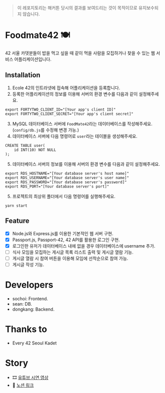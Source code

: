 > 이 레포지토리는 해커톤 당시의 결과를 보여드리는 것이 목적이므로 유지보수되지 않습니다.

# Foodmate42 🍽
42 서울 카뎃분들이 밥을 먹고 싶을 때 같이 먹을 사람을 모집하거나 찾을 수 있는 웹 서비스 어플리케이션입니다.

## Installation
1. Ecole 42의 인트라넷에 접속해 어플리케이션을 등록합니다.
2. 등록한 어플리케이션의 정보를 이용해 서버의 환경 변수를 다음과 같이 설정해주세요.
```
export FORTYTWO_CLIENT_ID="[Your app's client ID]"
export FORTYTWO_CLIENT_SECRET="[Your app's client secret]"
```
3. MySQL 데이터베이스 서버에 `FoodMate42`라는 데이터베이스를 작성해주세요. (`config/db.js`를 수정해 변경 가능.)
4. 데이터베이스 서버에 다음 명령어로 `user`라는 테이블을 생성해주세요.
```
CREATE TABLE user(
	id INT(10) NOT NULL
);
```
5. 데이터베이스 서버의 정보를 이용해 서버의 환경 변수를 다음과 같이 설정해주세요.
```
export RDS_HOSTNAME="[Your database server's host name]"
export RDS_USERNAME="[Your database server's user name]"
export RDS_PASSWORD="[Your database server's password]"
export RDS_PORT="[Your database server's port]"
```
5. 프로젝트의 최상위 폴더에서 다음 명령어를 실행해주세요.
```
yarn start
```

## Feature
- [x] Node.js와 Express.js를 이용한 기본적인 웹 서버 구현.
- [x] Passport.js, Passport-42, 42 API를 활용한 로그인 구현.
- [x] 로그인한 유저가 데이터베이스 내에 없을 경우 데이터베이스에 username 추가.
- [ ] 식사 모임을 모집하는 게시글 목록 리스트 출력 및 게시글 열람 기능.
- [ ] 게시글 열람 시 참여 버튼을 이용해 모임에 선착순으로 참여 가능.
- [ ] 게시글 작성 기능.

# Developers
- sochoi: Frontend.
- sean: DB.
- dongkang: Backend.

# Thanks to
- Every 42 Seoul Kadet

# Story
- 🎞 [유튜브 시연 영상](https://youtu.be/GeWWLeyeLCs)
- 🔗 [노션 링크](https://bit.ly/foodmate42_notion)